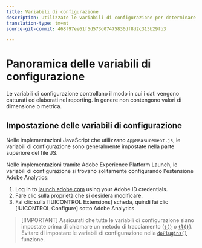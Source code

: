 ```yaml
---
title: Variabili di configurazione
description: Utilizzate le variabili di configurazione per determinare in che modo vengono raccolti i dati.
translation-type: tm+mt
source-git-commit: 468f97ee61f5d573d07475836df8d2c313b29fb3

---
```



# Panoramica delle variabili di configurazione

Le variabili di configurazione controllano il modo in cui i dati vengono catturati ed elaborati nel reporting. In genere non contengono valori di dimensione o metrica.

## Impostazione delle variabili di configurazione

Nelle implementazioni JavaScript che utilizzano `AppMeasurement.js`, le variabili di configurazione sono generalmente impostate nella parte superiore del file JS.

Nelle implementazioni tramite Adobe Experience Platform Launch, le variabili di configurazione si trovano solitamente configurando l&#39;estensione Adobe Analytics:

1. Log in to [launch.adobe.com](https://launch.adobe.com) using your Adobe ID credentials.
2. Fare clic sulla proprietà che si desidera modificare.
3. Fai clic sulla [!UICONTROL Extensions] scheda, quindi fai clic [!UICONTROL Configure] sotto Adobe Analytics.

> [!IMPORTANT] Assicurati che tutte le variabili di configurazione siano impostate prima di chiamare un metodo di tracciamento ([`t()`](../functions/t-method.md) o [`tl()`](../functions/tl-method.md)). Evitare di impostare le variabili di configurazione nella [`doPlugins()`](../functions/doplugins.md) funzione.
